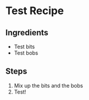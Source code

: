 Test Recipe
===========

Ingredients
-----------
 * Test bits
 * Test bobs

Steps
-----
1. Mix up the bits and the bobs
2. Test!
